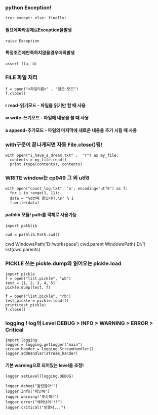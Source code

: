 ### python Exception!

    try: except: else: finally:

#### 필요에따라강제로Exception을발생
    raise Exception
#### 특정조건에만족하지않을경우예외발생
    assert f(a, b)
    

    
### FILE 파일 처리

    f = open("<파일이름>" , "접근 모드")
    f.close()

#### r read-읽기모드 - 파일을 읽기만 할 때 사용
#### w write-쓰기모드 - 파일에 내용을 쓸 때 사용
#### a append-추가모드 - 파일의 마지막에 새로운 내용을 추가 시킬 때 사용

### with구문이 끝나게되면 자동 File.close()됨!
    with open("i_have_a_dream.txt" ,  "r") as my_file:
      contents = my_file.read()
      print (type(contents), contents)
      

### WRITE  window는 cp949 그 외 utf8
    with open("count_log.txt", 'a', encoding="utf8") as f:
      for i in range(1, 11):
      data = "%d번째 줄입니다.\n" % i
      f.write(data)

#### pathlib 모듈! path를 객체로 사용가능
    import pathlib

    cwd = pathlib.Path.cwd()
cwd
    WindowsPath('D:/workspace')
cwd.parent
    WindowsPath('D:/')
    list(cwd.parents)


### PICKLE  쓰는 pickle.dump와 읽어오는 pickle.load
    import pickle
    f = open("list.pickle", "wb")
    test = [1, 2, 3, 4, 5]
    pickle.dump(test, f)

    f = open("list.pickle", "rb")
    test_pickle = pickle.load(f)
    print(test_pickle)
    f.close()

### logging ! log의 Level DEBUG > INFO > WARNING > ERROR > Critical

    import logging
    logger = logging.getLogger("main")
    stream_hander = logging.StreamHandler()
    logger.addHandler(stream_hander)
    
#### 기본 warning으로 되어있는 level을 조정!
    logger.setLevel(logging.DEBUG)
    
    logger.debug("틀렸잖아!")
    logger.info("확인해")
    logger.warning("조심해!")
    logger.error("에러났어!!!")
    logger.critical("망했다...")















